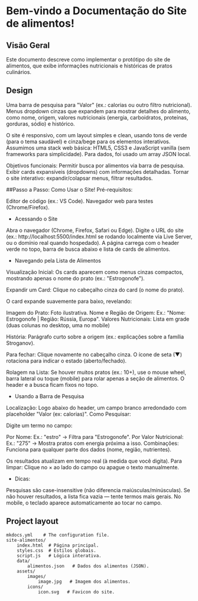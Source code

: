 # Bem-vindo a Documentação do Site de alimentos!

## Visão Geral

Este documento descreve como implementar o protótipo do site de alimentos, que exibe informações nutricionais e históricas de pratos culinários.

## Design

Uma barra de pesquisa para "Valor" (ex.: calorias ou outro filtro nutricional).
Menus dropdown cinzas que expandem para mostrar detalhes do alimento, como nome, origem, valores nutricionais (energia, carboidratos, proteínas, gorduras, sódio) e histórico.


O site é responsivo, com um layout simples e clean, usando tons de verde (para o tema saudável) e cinza/bege para os elementos interativos. Assumimos uma stack web básica: HTML5, CSS3 e JavaScript vanilla (sem frameworks para simplicidade). Para dados, foi usado um array JSON local.

Objetivos funcionais:
Permitir busca por alimentos via barra de pesquisa.
Exibir cards expansíveis (dropdowns) com informações detalhadas.
Tornar o site interativo: expandir/colapsar menus, filtrar resultados.

##Passo a Passo: Como Usar o Site!
Pré-requisitos:

Editor de código (ex.: VS Code).
Navegador web para testes (Chrome/Firefox).

* Acessando o Site

Abra o navegador (Chrome, Firefox, Safari ou Edge).
Digite o URL do site (ex.: http://localhost:5500/index.html se rodando localmente via Live Server, ou o domínio real quando hospedado).
A página carrega com o header verde no topo, barra de busca abaixo e lista de cards de alimentos.

* Navegando pela Lista de Alimentos

Visualização Inicial: Os cards aparecem como menus cinzas compactos, mostrando apenas o nome do prato (ex.: "Estrogonofe").

Expandir um Card: Clique no cabeçalho cinza do card (o nome do prato).

O card expande suavemente para baixo, revelando:

Imagem do Prato: Foto ilustrativa.
Nome e Região de Origem: Ex.: "Nome: Estrogonofe | Região: Rússia, Europa".
Valores Nutricionais: Lista em grade (duas colunas no desktop, uma no mobile)

História: Parágrafo curto sobre a origem (ex.: explicações sobre a família Stroganov).

Para fechar: Clique novamente no cabeçalho cinza. O ícone de seta (▼) rotaciona para indicar o estado (aberto/fechado).

Rolagem na Lista: Se houver muitos pratos (ex.: 10+), use o mouse wheel, barra lateral ou toque (mobile) para rolar apenas a seção de alimentos. O header e a busca ficam fixos no topo.

* Usando a Barra de Pesquisa

Localização: Logo abaixo do header, um campo branco arredondado com placeholder "Valor (ex: calorias)".
Como Pesquisar:

Digite um termo no campo:

Por Nome: Ex.: "estro" → Filtra para "Estrogonofe".
Por Valor Nutricional: Ex.: "275" → Mostra pratos com energia próxima a isso.
Combinações: Funciona para qualquer parte dos dados (nome, região, nutrientes).


Os resultados atualizam em tempo real (à medida que você digita).
Para limpar: Clique no × ao lado do campo ou apague o texto manualmente.

* Dicas:

Pesquisas são case-insensitive (não diferencia maiúsculas/minúsculas).
Se não houver resultados, a lista fica vazia — tente termos mais gerais.
No mobile, o teclado aparece automaticamente ao tocar no campo.

## Project layout

    mkdocs.yml    # The configuration file.
    site-alimentos/
        index.html  # Página principal.
        styles.css  # Estilos globais.
        script.js   # Lógica interativa.
        data/
            alimentos.json   # Dados dos alimentos (JSON).
        assets/
            images/
                image.jpg   # Imagem dos alimentos.
            icons/
                icon.svg   # Favicon do site.






